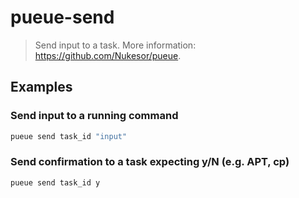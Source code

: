 # pueue-send

> Send input to a task. More information: <https://github.com/Nukesor/pueue>.

## Examples

### Send input to a running command

```bash
pueue send task_id "input"
```

### Send confirmation to a task expecting y/N (e.g. APT, cp)

```bash
pueue send task_id y
```
